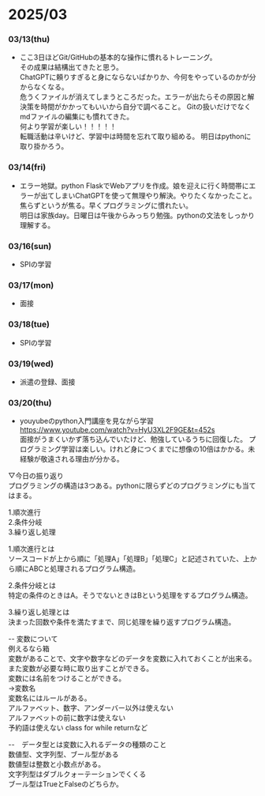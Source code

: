# 2025/03

<!-- omit in toc -->



### 03/13(thu)  
- ここ3日ほどGit/GitHubの基本的な操作に慣れるトレーニング。  
その成果は結構出てきたと思う。  
ChatGPTに頼りすぎると身にならないばかりか、今何をやっているのかが分からなくなる。  
危うくファイルが消えてしまうところだった。エラーが出たらその原因と解決策を時間がかかってもいいから自分で調べること。
Gitの扱いだけでなくmdファイルの編集にも慣れてきた。  
何より学習が楽しい！！！！！  
転職活動は辛いけど、学習中は時間を忘れて取り組める。
明日はpythonに取り掛かろう。

### 03/14(fri)  
- エラー地獄。python FlaskでWebアプリを作成。娘を迎えに行く時間帯にエラーが出てしまいChatGPTを使って無理やり解決。やりたくなかったこと。焦らずというが焦る。早くプログラミングに慣れたい。  
明日は家族day。日曜日は午後からみっちり勉強。pythonの文法をしっかり理解する。  

### 03/16(sun)  
- SPIの学習
### 03/17(mon)
- 面接
### 03/18(tue)
- SPIの学習
### 03/19(wed)
- 派遣の登録、面接

### 03/20(thu)
- youyubeのpython入門講座を見ながら学習  
https://www.youtube.com/watch?v=HyU3XL2F9GE&t=452s  
面接がうまくいかず落ち込んでいたけど、勉強しているうちに回復した。  プログラミング学習は楽しい。けれど身につくまでに想像の10倍はかかる。未経験が敬遠される理由が分かる。  

▽今日の振り返り  
プログラミングの構造は3つある。pythonに限らずどのプログラミングにも当てはまる。  

1.順次進行  
2.条件分岐  
3.繰り返し処理  

1.順次進行とは    
ソースコードが上から順に「処理A」「処理B」「処理C」と記述されていた、上から順にABCと処理されるプログラム構造。    

2.条件分岐とは  
特定の条件のときはA。そうでないときはBという処理をするプログラム構造。  

3.繰り返し処理とは  
決まった回数や条件を満たすまで、同じ処理を繰り返すプログラム構造。  

-- 変数について    
例えるなら箱    
変数があることで、文字や数字などのデータを変数に入れておくことが出来る。また変数が必要な時に取り出すことができる。    
変数には名前をつけることができる。    
→変数名  
変数名にはルールがある。  
アルファベット、数字、アンダーバー以外は使えない  
アルファベットの前に数字は使えない  
予約語は使えない class for while returnなど  

--　データ型とは変数に入れるデータの種類のこと    
数値型、文字列型、ブール型がある  
数値型は整数と小数点がある。  
文字列型はダブルクォーテーションでくくる  
ブール型はTrueとFalseのどちらか。



  







